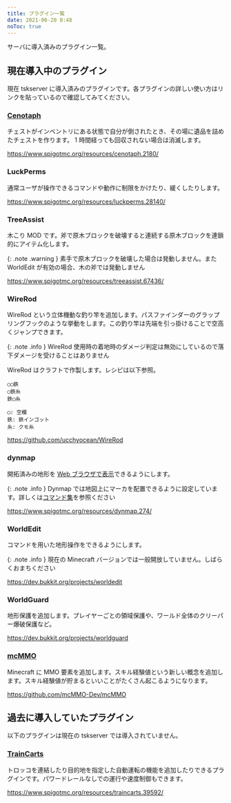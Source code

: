 ```yaml
---
title: プラグイン一覧
date: 2021-06-20 0:48
noToc: true
---
```


サーバに導入済みのプラグイン一覧。

## 現在導入中のプラグイン
現在 tskserver に導入済みのプラグインです。各プラグインの詳しい使い方はリンクを貼っているので確認してみてください。

### [Cenotaph](/plugins/cenotaph)
チェストがインベントリにある状態で自分が倒されたとき、その場に遺品を詰めたチェストを作ります。
1 時間経っても回収されない場合は消滅します。

<https://www.spigotmc.org/resources/cenotaph.2180/>

### LuckPerms
通常ユーザが操作できるコマンドや動作に制限をかけたり、緩くしたりします。

<https://www.spigotmc.org/resources/luckperms.28140/>

### TreeAssist
木こり MOD です。斧で原木ブロックを破壊すると連続する原木ブロックを連鎖的にアイテム化します。

{: .note .warning }
素手で原木ブロックを破壊した場合は発動しません。また WorldEdit が有効の場合、木の斧では発動しません

<https://www.spigotmc.org/resources/treeassist.67436/>

### WireRod
WireRod という立体機動な釣り竿を追加します。パスファインダーのグラップリングフックのような挙動をします。この釣り竿は先端を引っ掛けることで空高くジャンプできます。  

{: .note .info }
WireRod 使用時の着地時のダメージ判定は無効にしているので落下ダメージを受けることはありません

WireRod はクラフトで作製します。レシピは以下参照。

```
◯◯鉄
◯鉄糸
鉄◯糸

◯: 空欄
鉄: 鉄インゴット
糸: クモ糸
```

<https://github.com/ucchyocean/WireRod>

### dynmap
開拓済みの地形を [Web ブラウザで表示](https://dynmap.mc.ksswre.net)できるようにします。

{: .note .info }
Dynmap では地図上にマーカを配置できるように設定しています。詳しくは[コマンド集](/commands)を参照ください


<https://www.spigotmc.org/resources/dynmap.274/>

### WorldEdit
コマンドを用いた地形操作をできるようにします。

{: .note .info }
現在の Minecraft バージョンでは一般開放していません。しばらくおまちください

<https://dev.bukkit.org/projects/worldedit>

### WorldGuard
地形保護を追加します。プレイヤーごとの領域保護や、ワールド全体のクリーパー爆破保護など。

<https://dev.bukkit.org/projects/worldguard>

### [mcMMO](/mcMMO)
Minecraft に MMO 要素を追加します。スキル経験値という新しい概念を追加します。スキル経験値が貯まるといいことがたくさん起こるようになります。

<https://github.com/mcMMO-Dev/mcMMO>

## 過去に導入していたプラグイン
以下のプラグインは現在の tskserver では導入されていません。

### [TrainCarts](/plugins/traincarts)
トロッコを連結したり目的地を指定した自動運転の機能を追加したりできるプラグインです。パワードレールなしでの運行や速度制御もできます。

<https://www.spigotmc.org/resources/traincarts.39592/>
